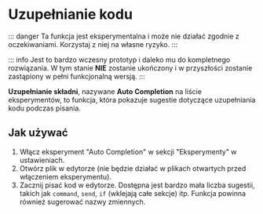 ﻿---
prev:
   text: 'Korzystanie - Eksperymenty'
   link: '/pl-PL/usage/experiments'
next: 
   text: 'Korzystanie - Projekty'
   link: '/pl-PL/usage/experiments/projects'
---

# Uzupełnianie kodu

::: danger
Ta funkcja jest eksperymentalna i może nie działać zgodnie z oczekiwaniami. Korzystaj z niej na własne ryzyko.
:::

::: info
Jest to bardzo wczesny prototyp i daleko mu do kompletnego rozwiązania. W tym stanie **NIE** zostanie ukończony i w przyszłości zostanie zastąpiony w pełni funkcjonalną wersją.
:::

**Uzupełnianie składni**, nazywane **Auto Completion** na liście eksperymentów, to funkcja, która pokazuje sugestie dotyczące uzupełniania kodu podczas pisania.

## Jak używać

1. Włącz eksperyment "Auto Completion" w sekcji "Eksperymenty" w ustawieniach.
2. Otwórz plik w edytorze (nie będzie działać w plikach otwartych przed włączeniem eksperymentu).
3. Zacznij pisać kod w edytorze. Dostępna jest bardzo mała liczba sugestii, takich jak `command`, `send`, `if` (wklejają całe sekcje) itp. Funkcja powinna również sugerować nazwy zmiennych.
